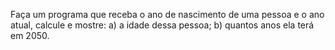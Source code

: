 Faça um programa que receba o ano de nascimento de uma pessoa e o ano atual, calcule e mostre: a) a idade dessa pessoa;
b) quantos anos ela terá em 2050.